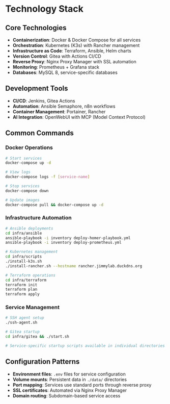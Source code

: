 # Technology Stack

## Core Technologies
- **Containerization**: Docker & Docker Compose for all services
- **Orchestration**: Kubernetes (K3s) with Rancher management
- **Infrastructure as Code**: Terraform, Ansible, Helm charts
- **Version Control**: Gitea with Actions CI/CD
- **Reverse Proxy**: Nginx Proxy Manager with SSL automation
- **Monitoring**: Prometheus + Grafana stack
- **Databases**: MySQL 8, service-specific databases

## Development Tools
- **CI/CD**: Jenkins, Gitea Actions
- **Automation**: Ansible Semaphore, n8n workflows
- **Container Management**: Portainer, Rancher
- **AI Integration**: OpenWebUI with MCP (Model Context Protocol)

## Common Commands

### Docker Operations
```bash
# Start services
docker-compose up -d

# View logs
docker-compose logs -f [service-name]

# Stop services
docker-compose down

# Update images
docker-compose pull && docker-compose up -d
```

### Infrastructure Automation
```bash
# Ansible deployments
cd infra/ansible
ansible-playbook -i inventory deploy-homer-playbook.yml
ansible-playbook -i inventory deploy-prometheus.yml

# Kubernetes management
cd infra/scripts
./install-k3s.sh
./install-rancher.sh --hostname rancher.jimmylab.duckdns.org

# Terraform operations
cd infra/terraform
terraform init
terraform plan
terraform apply
```

### Service Management
```bash
# SSH agent setup
./ssh-agent.sh

# Gitea startup
cd infra/gitea && ./start.sh

# Service-specific startup scripts available in individual directories
```

## Configuration Patterns
- **Environment files**: `.env` files for service configuration
- **Volume mounts**: Persistent data in `./data/` directories
- **Port mapping**: Services use standard ports through reverse proxy
- **SSL certificates**: Automated via Nginx Proxy Manager
- **Domain routing**: Subdomain-based service access